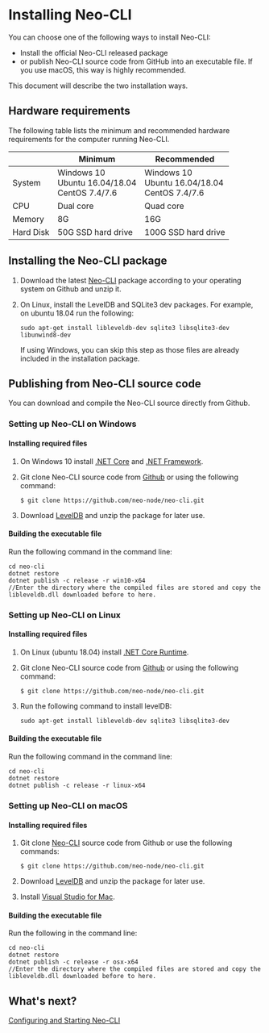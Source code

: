 # Installing Neo-CLI

You can choose one of the following ways to install Neo-CLI:

- Install the official Neo-CLI released package
- or publish Neo-CLI source code from GitHub into an executable file. If you use macOS, this way is highly recommended.

This document will describe the two installation ways.

## Hardware requirements

The following table lists the minimum and recommended hardware requirements for the computer running Neo-CLI.

|           | Minimum                                              | Recommended                                          |
| --------- | ---------------------------------------------------- | ---------------------------------------------------- |
| System    | Windows 10<br/>Ubuntu 16.04/18.04<br/>CentOS 7.4/7.6 | Windows 10<br/>Ubuntu 16.04/18.04<br/>CentOS 7.4/7.6 |
| CPU       | Dual core                                            | Quad core                                            |
| Memory    | 8G                                                   | 16G                                                  |
| Hard Disk | 50G SSD hard drive                                   | 100G SSD hard drive                                  |

## Installing the Neo-CLI package

1. Download the latest [Neo-CLI](https://github.com/neo-project/neo-cli/releases) package according to your operating system on Github and unzip it.

2. On Linux, install the LevelDB and SQLite3 dev packages. For example, on ubuntu 18.04 run the following:

   ```
   sudo apt-get install libleveldb-dev sqlite3 libsqlite3-dev libunwind8-dev
   ```

   If using Windows, you can skip this step as those files are already included in the installation package.

## Publishing from Neo-CLI source code

You can download and compile the Neo-CLI source directly from Github.

### Setting up Neo-CLI on Windows

#### Installing required files

1. On Windows 10 install [.NET Core](<https://www.microsoft.com/net/download/windows>) and [.NET Framework](https://www.microsoft.com/net/download/windows).
  
2. Git clone Neo-CLI source code from [Github](https://github.com/neo-project/neo-cli.git) or using the following command:

   ```
   $ git clone https://github.com/neo-node/neo-cli.git
   ```

3. Download [LevelDB](https://github.com/neo-ngd/leveldb/releases) and unzip the package for later use.


#### Building the executable file

Run the following command in the command line:

```
cd neo-cli
dotnet restore
dotnet publish -c release -r win10-x64
//Enter the directory where the compiled files are stored and copy the libleveldb.dll downloaded before to here.
```

### Setting up Neo-CLI on Linux

#### Installing required files

1. On Linux (ubuntu 18.04) install [.NET Core Runtime](https://www.microsoft.com/net/download/linux).

2. Git clone Neo-CLI source code from [Github](https://github.com/neo-project/neo-cli.git) or using the following command:

   ```
   $ git clone https://github.com/neo-node/neo-cli.git
   ```

3. Run the following command to install levelDB:

   ```
   sudo apt-get install libleveldb-dev sqlite3 libsqlite3-dev
   ```

#### Building the executable file

Run the following command in the command line:

```
cd neo-cli
dotnet restore
dotnet publish -c release -r linux-x64
```

### Setting up Neo-CLI on macOS

#### Installing required files

1. Git clone [Neo-CLI](https://github.com/neo-project/neo-cli.git) source code from Github or use the following commands:

   ```
   $ git clone https://github.com/neo-node/neo-cli.git
   ```
   
2. Download [LevelDB](https://github.com/neo-ngd/leveldb/releases) and unzip the package for later use.

3. Install [Visual Studio for Mac](https://www.visualstudio.com/vs/mac/).

#### Building the executable file

Run the following in the command line:

```
cd neo-cli
dotnet restore
dotnet publish -c release -r osx-x64
//Enter the directory where the compiled files are stored and copy the libleveldb.dll downloaded before to here.
```

## What's next?

[Configuring and Starting Neo-CLI](config.md)